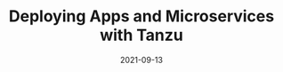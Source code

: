 ---
color: 204FA4
date: '2021-09-13'
description: Learn how Tanzu provides a platform to simplify deploying Modern Apps.
lab: tce-dev-guide
lastmod: '2021-10-03'
length: 15
preview: "/images/workshops/img-cnr-serving.png"
logo: "/images/workshops/logo-tanzu.png"
summary: Learn how Tanzu provides a platform to simplify deploying Modern Apps.
tags:
- Spring
- Microservices
- Kubernetes
- Spring Boot
- Tanzu
title: Deploying Apps and Microservices with Tanzu
level1: Deploying Modern Applications
team:
- Boskey Savla
weight: 1
badge: Tanzu
---
